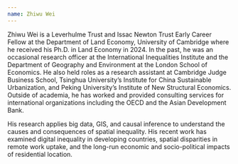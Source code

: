 ```yaml
---
name: Zhiwu Wei
---
```

Zhiwu Wei is a Leverhulme Trust and Issac Newton Trust Early Career Fellow at the Department of Land Economy, University of Cambridge where he received his Ph.D. in Land Economy in 2024. In the past, he was an occasional research officer at the International Inequalities Institute and the Department of Geography and Environment at the London School of Economics. He also held roles as a research assistant at Cambridge Judge Business School, Tsinghua University’s Institute for China Sustainable Urbanization, and Peking University’s Institute of New Structural Economics. Outside of academia, he has worked and provided consulting services for international organizations including the OECD and the Asian Development Bank. 

His research applies big data, GIS, and causal inference to understand the causes and consequences of spatial inequality. His recent work has examined digital inequality in developing countries, spatial disparities in remote work uptake, and the long-run economic and socio-political impacts of residential location.